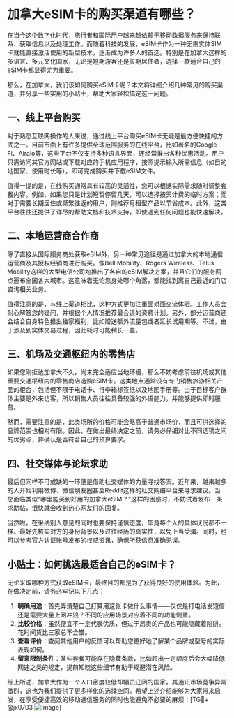 # 加拿大eSIM卡的购买渠道有哪些？

在当今这个数字化时代，旅行者和国际用户越来越依赖于移动数据服务来保持联系、获取信息以及处理工作。而随着科技的发展，eSIM卡作为一种无需实体SIM卡就能直接激活使用的新型技术，逐渐成为许多人的首选。特别是在加拿大这样的多语言、多元文化国家，无论是短期游客还是长期居住者，选择一款适合自己的eSIM卡都显得尤为重要。

那么，在加拿大，我们该如何购买eSIM卡呢？本文将详细介绍几种常见的购买渠道，并分享一些实用的小贴士，帮助大家轻松搞定这一问题。

## 一、线上平台购买

对于熟悉互联网操作的人来说，通过线上平台购买eSIM卡无疑是最方便快捷的方式之一。目前市面上有许多提供全球范围服务的在线平台，比如著名的Google Fi、Airalo等，这些平台不仅支持多种语言界面，还经常推出各种优惠活动。用户只需访问其官方网站或下载对应的手机应用程序，按照提示输入所需信息（如目的地国家、使用时长等），即可完成购买并下载eSIM文件。

值得一提的是，在线购买通常具有较高的灵活性，您可以根据实际需求随时调整套餐内容。例如，如果您只是计划短暂停留几天，可以选择按天计费的临时方案；而对于需要长期居住或频繁往返的用户，则推荐月租型产品以节省成本。此外，这类平台往往还提供了详尽的帮助文档和技术支持，即使遇到任何问题也能快速解决。

## 二、本地运营商合作商

除了直接从国际服务商处获取eSIM外，另一种常见途径是通过加拿大的本地通信运营商及其授权经销商进行购买。像Bell Mobility、Rogers Wireless、Telus Mobility这样的大型电信公司均推出了各自的eSIM解决方案，并且它们的服务网点遍布全国各大城市。这意味着无论您身处哪个角落，都能找到离自己最近的门店咨询相关业务。

值得注意的是，与线上渠道相比，这种方式更加注重面对面交流体验。工作人员会耐心解答您的疑问，并根据个人情况推荐最合适的资费计划。另外，部分运营商还会结合自身特色推出独家福利，比如赠送额外流量包或者延长试用期等。不过，由于涉及到实体交易过程，因此耗时可能稍长一些。

## 三、机场及交通枢纽内的零售店

如果您刚抵达加拿大不久，尚未完全适应当地环境，那么不妨考虑前往机场或其他重要交通枢纽内的零售商店选购eSIM卡。这类地点通常设有专门销售旅游相关产品的柜台，包括但不限于电话卡、行李箱标签纸以及地图手册等。由于目标客户群体主要是外来访客，所以销售人员往往具备较强的外语能力，并能够提供即时服务。

然而，需要注意的是，此类场所的价格可能会略高于普通市场价，而且可供选择的品牌范围也相对有限。因此，在做出最终决定之前，请务必仔细对比不同选项之间的优劣点，并确认是否符合自己的预算要求。

## 四、社交媒体与论坛求助

最后但同样不可或缺的一环便是借助社交媒体的力量寻找答案。近年来，越来越多的人开始利用微博、微信朋友圈甚至Reddit这样的社交网络平台来寻求建议。当您面临类似“哪里能买到好用的加拿大eSIM？”这样的困惑时，不妨试着发布一条求助帖，很快就会收到热心网友们的回复。

当然啦，在采纳别人意见的同时也要保持谨慎态度，毕竟每个人的具体状况都不一样。最好先核实对方的身份背景以及过往经历的真实性，以免上当受骗。同时，也可以参考官方认证账号发布的权威资讯，确保所获信息准确无误。

## 小贴士：如何挑选最适合自己的eSIM卡？

无论采取哪种方式获取eSIM卡，最终目的都是为了获得良好的使用体验。为此，在做决定前，请务必牢记以下几点：

1. **明确用途**：首先弄清楚自己打算用这张卡做什么事情——仅仅是打电话发短信还是需要大量上网冲浪？不同的应用场景对应着不同的功能侧重。
2. **比较价格**：虽然便宜不一定代表优质，但过于昂贵的产品也可能隐藏着陷阱。花时间货比三家总不会错。
3. **查看评价**：查阅其他用户的反馈可以帮助您更好地了解某个品牌或型号的实际表现如何。
4. **留意限制条件**：某些套餐可能存在隐藏条款，比如超出一定额度后会大幅降低网速之类的规定，提前知晓这些细节有助于规避潜在风险。

综上所述，加拿大作为一个人口密度较低却幅员辽阔的国家，其通讯市场竞争异常激烈，这也为我们提供了更多样化的选择空间。希望上述介绍能够为大家带来启发，在享受便捷高效的移动通信服务的同时也能避免不必要的麻烦！[TG💪+ @jx0703 ![Image](https://github.com/user-attachments/assets/dbca1d08-cadb-493c-b0ec-ad6f7a83f270)]